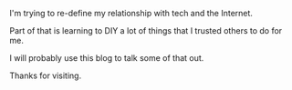 I'm trying to re-define my relationship with tech and the Internet.

Part of that is learning to DIY a lot of things that I trusted others to do for me.

I will probably use this blog to talk some of that out.

Thanks for visiting.
